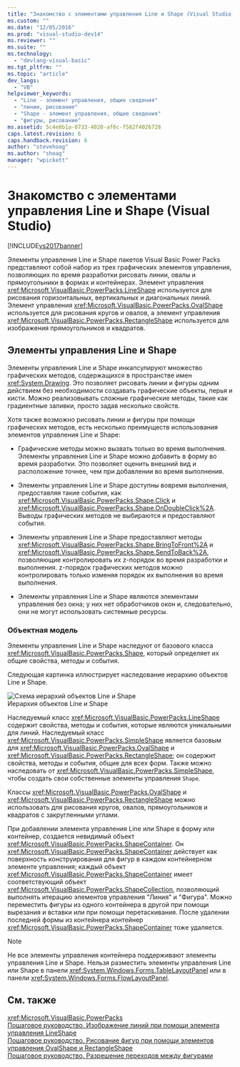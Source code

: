 ```yaml
---
title: "Знакомство с элементами управления Line и Shape (Visual Studio) | Microsoft Docs"
ms.custom: ""
ms.date: "12/05/2016"
ms.prod: "visual-studio-dev14"
ms.reviewer: ""
ms.suite: ""
ms.technology: 
  - "devlang-visual-basic"
ms.tgt_pltfrm: ""
ms.topic: "article"
dev_langs: 
  - "VB"
helpviewer_keywords: 
  - "Line - элемент управления, общие сведения"
  - "линии, рисование"
  - "Shape - элемент управления, общие сведения"
  - "фигуры, рисование"
ms.assetid: 5c4e8b1a-0733-4020-af6c-f582f4026728
caps.latest.revision: 6
caps.handback.revision: 6
author: "stevehoag"
ms.author: "shoag"
manager: "wpickett"
---
```

# Знакомство с элементами управления Line и Shape (Visual Studio)
[!INCLUDE[vs2017banner](../../../csharp/includes/vs2017banner.md)]

Элементы управления Line и Shape пакетов Visual Basic Power Packs представляют собой набор из трех графических элементов управления, позволяющих по время разработки рисовать линии, овалы и прямоугольники в формах и контейнерах.  Элемент управления <xref:Microsoft.VisualBasic.PowerPacks.LineShape> используется для рисования горизонтальных, вертикальных и диагональных линий.  Элемент управления <xref:Microsoft.VisualBasic.PowerPacks.OvalShape> используется для рисования кругов и овалов, а элемент управления <xref:Microsoft.VisualBasic.PowerPacks.RectangleShape> используется для изображения прямоугольников и квадратов.  
  
## Элементы управления Line и Shape  
 Элементы управления Line и Shape инкапсулируют множество графических методов, содержащихся в пространстве имен <xref:System.Drawing>.  Это позволяет рисовать линии и фигуры одним действием без необходимости создавать графические объекты, перья и кисти.  Можно реализовывать сложные графические методы, такие как градиентные заливки, просто задав несколько свойств.  
  
 Хотя также возможно рисовать линии и фигуры при помощи графических методов, есть несколько преимуществ использования элементов управления Line и Shape:  
  
-   Графические методы можно вызвать только во время выполнения.  Элементы управления Line и Shape можно добавить в форму во время разработки.  Это позволяет оценить внешний вид и расположение точнее, чем при добавлении во время выполнения.  
  
-   Элементы управления Line и Shape доступны вовремя выполнения, предоставляя такие события, как <xref:Microsoft.VisualBasic.PowerPacks.Shape.Click> и <xref:Microsoft.VisualBasic.PowerPacks.Shape.OnDoubleClick%2A>.  Выводы графических методов не выбираются и предоставляют события.  
  
-   Элементы управления Line и Shape предоставляют методы <xref:Microsoft.VisualBasic.PowerPacks.Shape.BringToFront%2A> и <xref:Microsoft.VisualBasic.PowerPacks.Shape.SendToBack%2A>, позволяющие контролировать их z\-порядок во время разработки и выполнения.  z\-порядок графических методов можно контролировать только изменяя порядок их выполнения во время выполнения.  
  
-   Элементы управления Line и Shape являются элементами управления без окна; у них нет обработчиков окон и, следовательно, они не могут использовать системные ресурсы.  
  
### Объектная модель  
 Элементы управления Line и Shape наследуют от базового класса <xref:Microsoft.VisualBasic.PowerPacks.Shape>, который определяет их общие свойства, методы и события.  
  
 Следующая картинка иллюстрирует наследование иерархию объектов Line и Shape.  
  
 ![Схема иерархий объектов Line и Shape](../../../visual-basic/developing-apps/windows-forms/media/lineshapeobject.png "LineShapeObject")  
Иерархия объектов Line и Shape  
  
 Наследуемый класс <xref:Microsoft.VisualBasic.PowerPacks.LineShape> содержит свойства, методы и события, которые являются уникальными для линий.  Наследуемый класс <xref:Microsoft.VisualBasic.PowerPacks.SimpleShape> является базовым для <xref:Microsoft.VisualBasic.PowerPacks.OvalShape> и <xref:Microsoft.VisualBasic.PowerPacks.RectangleShape>; он содержит свойства, методы и события, общие для всех форм.  Также можно наследовать от <xref:Microsoft.VisualBasic.PowerPacks.SimpleShape>, чтобы создать свои собственные элементы управления `Shape`.  
  
 Классы <xref:Microsoft.VisualBasic.PowerPacks.OvalShape> и <xref:Microsoft.VisualBasic.PowerPacks.RectangleShape> можно использовать для рисования кругов, овалов, прямоугольников и квадратов с закругленными углами.  
  
 При добавлении элемента управления Line или Shape в форму или контейнер, создается невидимый объект <xref:Microsoft.VisualBasic.PowerPacks.ShapeContainer>.  Он <xref:Microsoft.VisualBasic.PowerPacks.ShapeContainer> действует как поверхность конструирования для фигур в каждом контейнерном элементе управления; каждый объект <xref:Microsoft.VisualBasic.PowerPacks.ShapeContainer> имеет соответствующий объект <xref:Microsoft.VisualBasic.PowerPacks.ShapeCollection>, позволяющий выполнять итерацию элементов управления "Линия" и "Фигура".  Можно переместить фигуры из одного контейнера в другой при помощи вырезания и вставки или при помощи перетаскивания.  После удалении последней формы из контейнера контейнер <xref:Microsoft.VisualBasic.PowerPacks.ShapeContainer> тоже удаляется.  
  
> [!NOTE]
>  Не все элементы управления контейнера поддерживают элементы управления Line и Shape.  Нельзя разместить элементы управления Line или Shape в панели <xref:System.Windows.Forms.TableLayoutPanel> или в панели <xref:System.Windows.Forms.FlowLayoutPanel>.  
  
## См. также  
 <xref:Microsoft.VisualBasic.PowerPacks>   
 [Пошаговое руководство. Изображение линий при помощи элемента управления LineShape](../../../visual-basic/developing-apps/windows-forms/how-to-draw-lines-with-the-lineshape-control-visual-studio.md)   
 [Пошаговое руководство. Рисование фигур при помощи элементов управления OvalShape и RectangleShape](../../../visual-basic/developing-apps/windows-forms/how-to-draw-shapes-with-the-ovalshape-and-rectangleshape-controls.md)   
 [Пошаговое руководство. Разрешение переходов между фигурами](../../../visual-basic/developing-apps/windows-forms/how-to-enable-tabbing-between-shapes-visual-studio.md)